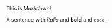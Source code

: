 <style>
    .scene-container { width: 100%; height: 400px; }
    i-scene { background: #333; touch-events: none; }
    i-dom-plane { overflow-y: auto; background: #4c86a8; pointer-events: none; }
</style>

<div class="scene-container">
  <i-scene id="scene" experimental-webgl>
    <i-ambient-light color="white" intensity="0"></i-ambient-light>
    <i-point-light id="light" color="white" intensity="0.8" size="0 0" align="0.5 0.5" position="0 0 300">
      <i-mesh size="10 10 10" align="0.5 0.5" mount-point="0.5 0.5" has="sphere-geometry basic-material" color="white"></i-mesh>
    </i-point-light>
    <i-dom-plane id="plane" size="400 200" align="0.5 0.5" mount-point="0.5 0.5" color="#444">

This is _Markdown_!

A sentence with _italic_ and **bold** and `code`.

</i-dom-plane>
</i-scene>
</div>

<script>
light.three.distance = 800
plane.three.material.opacity = 0
plane.three.material.transparent = true
plane.three.material.dithering = true
plane.rotation = (x, y, z, t) => [x, 30 * Math.sin(t * 0.001), z]
scene.addEventListener('pointermove', function(e) {
  e.preventDefault()
  light.align = [0, 0]
  light.position.x = e.offsetX
  light.position.y = e.offsetY
})
</script>
